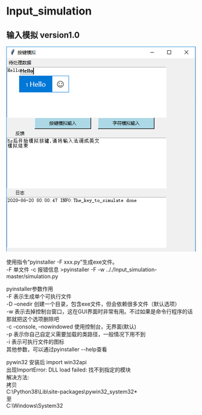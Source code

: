 # Input_simulation
## 输入模拟  version1.0
![demo1.0](./demo1.0.png)


使用指令“pyinstaller -F xxx.py”生成exe文件。  
-F 单文件 -c 报错信息  >pyinstaller -F -w .././Input_simulation-master/simulation.py  

pyinstaller参数作用  
-F 表示生成单个可执行文件  
-D –onedir 创建一个目录，包含exe文件，但会依赖很多文件（默认选项）  
-w 表示去掉控制台窗口，这在GUI界面时非常有用。不过如果是命令行程序的话那就把这个选项删除吧  
-c –console, –nowindowed 使用控制台，无界面(默认)  
-p 表示你自己自定义需要加载的类路径，一般情况下用不到  
-i 表示可执行文件的图标  
其他参数，可以通过pyinstaller --help查看  

pywin32 安装后 import win32api  
出现ImportError: DLL load failed: 找不到指定的模块  
解决方法:  
拷贝  
C:\Python38\Lib\site-packages\pywin32_system32\*  
至  
C:\Windows\System32  